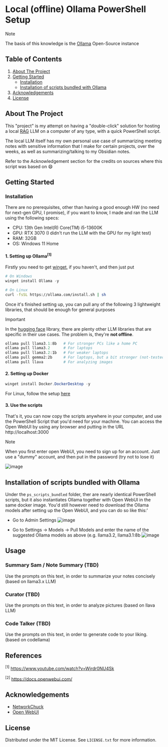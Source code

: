 # Local (offline) Ollama PowerShell Setup

> [!NOTE]  
> The basis of this knowledge is the [Ollama](https://ollama.com/) Open-Source instance

## Table of Contents
<ol>
  <li>
    <a href="#about-the-project">About The Project</a>
  </li>
  <li>
    <a href="#getting-started">Getting Started</a>
    <ul>
      <li><a href="#installation">Installation</a></li>
      <li><a href="#installation-of-scripts-bundled-with-ollama">Installation of scripts bundled with Ollama</a></li>
    </ul>
  </li>
  <li><a href="#acknowledgements">Acknowledgements</a></li>
  <li><a href="#license">License</a></li>
</ol>

<!-- ABOUT THE PROJECT -->
## About The Project

This "project" is my attempt on having a "double-click" solution for hosting a local [RAG](https://blogs.nvidia.com/blog/what-is-retrieval-augmented-generation/) LLM on a computer of any type, with a quick PowerShell script.

The local LLM itself has my own personal use case of summarizing meeting notes  with sensitive information that I make for certain projects, over the weeks, as well as summarizing/talking to my Obsidian notes.

Refer to the Acknowledgement section for the credits on sources where this script was based on :smile:

<!-- GETTING STARTED -->
## Getting Started

### Installation
There are no prerequisites, other than having a good enough HW (no need for next-gen GPU, I promise), if you want to know, I made and ran the LLM using the following specs:

* CPU: 13th Gen Intel(R) Core(TM) i5-13600K
* GPU: RTX 3070 (I didn't run the LLM with the GPU for my light test)
* RAM: 32GB
* OS: Windows 11 Home

#### 1. Setting up Ollama<sup>[1]</sup>
Firstly you need to get [winget](https://learn.microsoft.com/en-us/windows/package-manager/winget/), if you haven't, and then just put

```powershell
# On Windows
winget install Ollama -y
```

```sh
# On Linux
curl -fsSL https://ollama.com/install.sh | sh
```

Once it's finished setting up, you can pull any of the following 3 lightweight libraries, that should be enough for general purposes

> [!IMPORTANT]
> In the [hugging face](https://huggingface.co/models?pipeline_tag=summarization&sort=trending) library, there are plenty other LLM libraries that are specific in their use cases. The problem is, they're **not offline**.

```powershell
ollama pull llama3.1:8b   # For stronger PCs like a home PC
ollama pull llama3.2      # For laptops
ollama pull llama3.2:1b   # For weaker laptops
ollama pull gemma2:2b     # For laptops, but a bit stronger (not-tested)
ollama pull llava         # For analyzing images
```

#### 2. Setting up Docker

```powershell
winget install Docker.DockerDesktop -y
```

For Linux, follow the setup [here](https://docs.docker.com/engine/install/ubuntu/#install-using-the-repository)

#### 3. Use the scripts
That's it, you can now copy the scripts anywhere in your computer, and use the PowerShell Script that you'd need for your machine. You can access the Open WebUI by using any browser and putting in the URL http://localhost:3000
> [!NOTE]
> When you first enter open WebUI, you need to sign up for an account. Just use a "dummy" account, and then put in the password (try not to lose it)
> 
> ![image](https://github.com/user-attachments/assets/f7f73b74-144d-4c62-a347-cf76bf0f8451)

## Installation of scripts bundled with Ollama
Under the `ps_scripts_bundled` folder, ther are nearly identical PowerShell scripts, but it also instantiates Ollama together with Open WebUI in the same docker image.
You'd still however need to download the Ollama models after setting up the Open WebUI, and you can do so like this:'
- Go to Admin Settings
![image](https://github.com/user-attachments/assets/890a61f3-e751-4d6d-80dd-1eaf0e60cf84)

- Go to Settings -> Models -> Pull Models and enter the name of the suggested Ollama models as above (e.g. llama3.2, llama3.1:8b
![image](https://github.com/user-attachments/assets/10369250-ba3c-471c-a4dc-650fb8e48753)

<!-- USAGE EXAMPLES -->
## Usage
### Summary Sam / Note Summary (TBD)
Use the prompts on this text, in order to summarize your notes concisely (based on llama3.x LLM)

### Curator (TBD)
Use the prompts on this text, in order to analyze pictures (based on llava LLM)

### Code Talker (TBD)
Use the prompts on this text, in order to generate code to your liking. (based on codellama)

## References
<sup>[1]</sup> https://www.youtube.com/watch?v=Wjrdr0NU4Sk

<sup>[2]</sup> https://docs.openwebui.com/

## Acknowledgements
* [NetworkChuck](https://www.youtube.com/@NetworkChuck)
* [Open WebUI](https://github.com/open-webui/open-webui)

<!-- LICENSE -->
## License

Distributed under the MIT License. See `LICENSE.txt` for more information.
